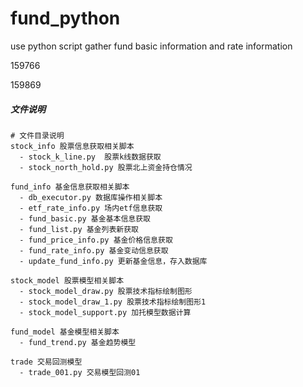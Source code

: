 # fund_python
use python script gather fund basic information and rate information


159766

159869

##### 文件说明

``` 
# 文件目录说明
stock_info 股票信息获取相关脚本
  - stock_k_line.py  股票k线数据获取
  - stock_north_hold.py 股票北上资金持仓情况
  
fund_info 基金信息获取相关脚本
  - db_executor.py 数据库操作相关脚本
  - etf_rate_info.py 场内etf信息获取
  - fund_basic.py 基金基本信息获取
  - fund_list.py 基金列表新获取
  - fund_price_info.py 基金价格信息获取
  - fund_rate_info.py 基金变动信息获取
  - update_fund_info.py 更新基金信息，存入数据库

stock_model 股票模型相关脚本
  - stock_model_draw.py 股票技术指标绘制图形
  - stock_model_draw_1.py 股票技术指标绘制图形1
  - stock_model_support.py 加托模型数据计算
  
fund_model 基金模型相关脚本  
  - fund_trend.py 基金趋势模型
  
trade 交易回测模型
  - trade_001.py 交易模型回测01
  
```

